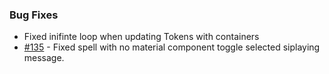 ### Bug Fixes
- Fixed inifinte loop when updating Tokens with containers
- [#135](https://github.com/Rughalt/D35E/issues/135) - Fixed spell with no material component toggle selected siplaying message.